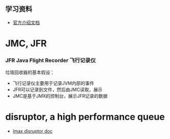 ## 学习资料
* [官方介绍文档](https://www.oracle.com/technetwork/java/javaseproducts/mission-control/java-mission-control-wp-2008279.pdf)

# JMC, JFR
### JFR Java Flight Recorder 飞行记录仪
垃圾回收器的基本假设：
* 飞行记录仪主要用于记录JVM内部的事件
* JFR可以记录到文件，然后由JMC读取，展示
* JMC是基于JMX的控制台，展示JFR记录的数据

# disruptor, a high performance queue
* [lmax disruptor doc](http://lmax-exchange.github.io/disruptor/files/Disruptor-1.0.pdf)
